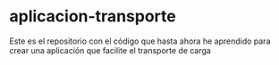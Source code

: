 # aplicacion-transporte
Este es el repositorio con el código que hasta ahora he aprendido para crear una aplicación que facilite el transporte de carga  
